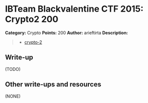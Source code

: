 # IBTeam Blackvalentine CTF 2015: Crypto2 200

**Category:** Crypto
**Points:** 200
**Author:** arieftirta
**Description:**

> * [crypto-2](crypto-2)

## Write-up

(TODO)

## Other write-ups and resources

(NONE)
